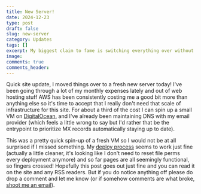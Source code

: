 ```yaml
---
title: New Server!
date: 2024-12-23
type: post
draft: false
slug: new-server
category: Updates
tags: []
excerpt: My biggest claim to fame is switching everything over without UptimeRobot even catching it
image: 
comments: true
comments_header:
---
```

Quick site update, I moved things over to a fresh new server today! I've been going through a lot of my monthly expenses lately and out of web hosting stuff AWS has been consistently costing me a good bit more than anything else so it's time to accept that I really don't need that scale of infrastructure for this site. For about a third of the cost I can spin up a small VM on [DigitalOcean](https://www.digitalocean.com/), and I've already been maintaining DNS with my email provider (which feels a little wrong to say but I'd rather that be the entrypoint to prioritize MX records automatically staying up to date).

This was a pretty quick spin-up of a fresh VM so I would not be at all surprised if I missed something. My [deploy process](rebuilding-mervyn-online#content-3-push-it-live) seems to work just fine (actually a little cleaner, it's looking like I don't need to reset file perms every deployment anymore) and so far pages are all seemingly functional, so fingers crossed! Hopefully this post goes out just fine and you can read it on the site and any RSS readers. But if you do notice anything off please do drop a comment and let me know (or if somehow comments are what broke, [shoot me an email](mailto:site@contact.mervyn.online)).
